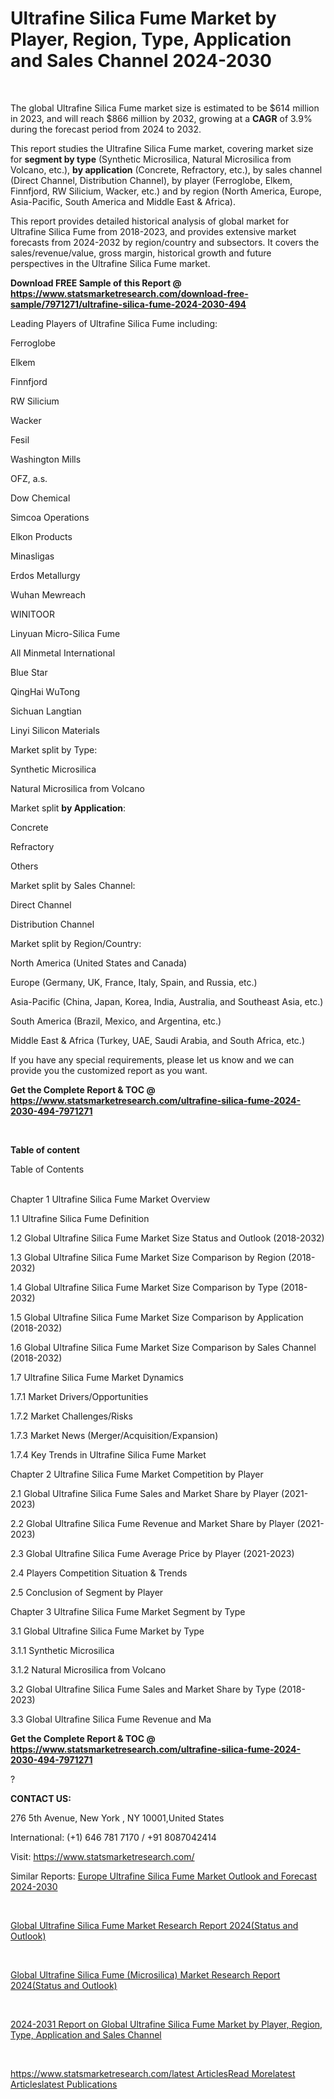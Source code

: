 <h1>Ultrafine Silica Fume Market by Player, Region, Type, Application and Sales Channel 2024-2030</h1><br/><p>The global Ultrafine Silica Fume market size is estimated to be $614 million in 2023, and will reach $866 million by 2032, growing at a <strong>CAGR</strong> of 3.9% during the forecast period from 2024 to 2032.</p>
 
 
 
 <p>This report studies the Ultrafine Silica Fume market, covering market size for <strong>segment by type</strong> (Synthetic Microsilica, Natural Microsilica from Volcano, etc.), <strong>by application</strong> (Concrete, Refractory, etc.), by sales channel (Direct Channel, Distribution Channel), by player (Ferroglobe, Elkem, Finnfjord, RW Silicium, Wacker, etc.) and by region (North America, Europe, Asia-Pacific, South America and Middle East & Africa).</p>
 
 
 
 <p>This report provides detailed historical analysis of global market for Ultrafine Silica Fume from 2018-2023, and provides extensive market forecasts from 2024-2032 by region/country and subsectors. It covers the sales/revenue/value, gross margin, historical growth and future perspectives in the Ultrafine Silica Fume market.</p>
 
 
 
 <p><strong>Download FREE Sample of this Report @ <a href="https://www.statsmarketresearch.com/download-free-sample/7971271/ultrafine-silica-fume-2024-2030-494">https://www.statsmarketresearch.com/download-free-sample/7971271/ultrafine-silica-fume-2024-2030-494</a></strong></p>
 
 
 
 <p>Leading Players of Ultrafine Silica Fume including:</p>
 
 
 
 <p>Ferroglobe</p>
 
 
 
 <p>Elkem</p>
 
 
 
 <p>Finnfjord</p>
 
 
 
 <p>RW Silicium</p>
 
 
 
 <p>Wacker</p>
 
 
 
 <p>Fesil</p>
 
 
 
 <p>Washington Mills</p>
 
 
 
 <p>OFZ, a.s.</p>
 
 
 
 <p>Dow Chemical</p>
 
 
 
 <p>Simcoa Operations</p>
 
 
 
 <p>Elkon Products</p>
 
 
 
 <p>Minasligas</p>
 
 
 
 <p>Erdos Metallurgy</p>
 
 
 
 <p>Wuhan Mewreach</p>
 
 
 
 <p>WINITOOR</p>
 
 
 
 <p>Linyuan Micro-Silica Fume</p>
 
 
 
 <p>All Minmetal International</p>
 
 
 
 <p>Blue Star</p>
 
 
 
 <p>QingHai WuTong</p>
 
 
 
 <p>Sichuan Langtian</p>
 
 
 
 <p>Linyi Silicon Materials</p>
 
 
 
 <p>Market split by Type:</p>
 
 
 
 <p>Synthetic Microsilica</p>
 
 
 
 <p>Natural Microsilica from Volcano</p>
 
 
 
 <p>Market split <strong>by Application</strong>:</p>
 
 
 
 <p>Concrete</p>
 
 
 
 <p>Refractory</p>
 
 
 
 <p>Others</p>
 
 
 
 <p>Market split by Sales Channel:</p>
 
 
 
 <p>Direct Channel</p>
 
 
 
 <p>Distribution Channel</p>
 
 
 
 <p>Market split by Region/Country:</p>
 
 
 
 <p>North America (United States and Canada)</p>
 
 
 
 <p>Europe (Germany, UK, France, Italy, Spain, and Russia, etc.)</p>
 
 
 
 <p>Asia-Pacific (China, Japan, Korea, India, Australia, and Southeast Asia, etc.)</p>
 
 
 
 <p>South America (Brazil, Mexico, and Argentina, etc.)</p>
 
 
 
 <p>Middle East & Africa (Turkey, UAE, Saudi Arabia, and South Africa, etc.)</p>
 
 
 
 <p>If you have any special requirements, please let us know and we can provide you the customized report as you want.</p>
 
 
 
 <div><b>Get the Complete Report & TOC @ <a href="https://www.statsmarketresearch.com/ultrafine-silica-fume-2024-2030-494-7971271">https://www.statsmarketresearch.com/ultrafine-silica-fume-2024-2030-494-7971271</a></b></div>
 
 
 
 <p><br />
 
 <b>Table of content</b></p>
 
 
 
 <p>Table of Contents<br />
 
 <br />
 
 Chapter 1 Ultrafine Silica Fume Market Overview<br />
 
 1.1 Ultrafine Silica Fume Definition<br />
 
 1.2 Global Ultrafine Silica Fume Market Size Status and Outlook (2018-2032)<br />
 
 1.3 Global Ultrafine Silica Fume Market Size Comparison by Region (2018-2032)<br />
 
 1.4 Global Ultrafine Silica Fume Market Size Comparison by Type (2018-2032)<br />
 
 1.5 Global Ultrafine Silica Fume Market Size Comparison by Application (2018-2032)<br />
 
 1.6 Global Ultrafine Silica Fume Market Size Comparison by Sales Channel (2018-2032)<br />
 
 1.7 Ultrafine Silica Fume Market Dynamics<br />
 
 1.7.1 Market Drivers/Opportunities<br />
 
 1.7.2 Market Challenges/Risks<br />
 
 1.7.3 Market News (Merger/Acquisition/Expansion)<br />
 
 1.7.4 Key Trends in Ultrafine Silica Fume Market<br />
 
 Chapter 2 Ultrafine Silica Fume Market Competition by Player<br />
 
 2.1 Global Ultrafine Silica Fume Sales and Market Share by Player (2021-2023)<br />
 
 2.2 Global Ultrafine Silica Fume Revenue and Market Share by Player (2021-2023)<br />
 
 2.3 Global Ultrafine Silica Fume Average Price by Player (2021-2023)<br />
 
 2.4 Players Competition Situation & Trends<br />
 
 2.5 Conclusion of Segment by Player<br />
 
 Chapter 3 Ultrafine Silica Fume Market Segment by Type<br />
 
 3.1 Global Ultrafine Silica Fume Market by Type<br />
 
 3.1.1 Synthetic Microsilica<br />
 
 3.1.2 Natural Microsilica from Volcano<br />
 
 3.2 Global Ultrafine Silica Fume Sales and Market Share by Type (2018-2023)<br />
 
 3.3 Global Ultrafine Silica Fume Revenue and Ma</p>
 
 
 
 <div><b>Get the Complete Report & TOC @ <a href="https://www.statsmarketresearch.com/ultrafine-silica-fume-2024-2030-494-7971271">https://www.statsmarketresearch.com/ultrafine-silica-fume-2024-2030-494-7971271</a></b></div>
 
 
 
 <p>? </p>
 
 
 
 <p><b>CONTACT US:</b><br />
 
 276 5th Avenue, New York , NY 10001,United States<br />
 
 International: (+1) 646 781 7170 / +91 8087042414<br />
 
 Visit: <a href="https://www.statsmarketresearch.com/">https://www.statsmarketresearch.com/</a><br />
 
 Similar Reports: <a href="https://www.statsmarketresearch.com/ultrafine-silica-fume-2024-2030-494-7971271">Europe Ultrafine Silica Fume Market Outlook and Forecast 2024-2030</a><br />
 
 <br />
 
 <a href="https://www.statsmarketresearch.com/ultrafine-silica-fume-2024-2030-494-7971271">Global Ultrafine Silica Fume Market Research Report 2024(Status and Outlook)</a><br />
 
 <br />
 
 <a href="https://www.statsmarketresearch.com/ultrafine-silica-fume-2024-2030-494-7971271">Global Ultrafine Silica Fume (Microsilica) Market Research Report 2024(Status and Outlook)</a><br />
 
 <br />
 
 <a href="https://www.statsmarketresearch.com/ultrafine-silica-fume-2024-2030-494-7971271">2024-2031 Report on Global Ultrafine Silica Fume Market by Player, Region, Type, Application and Sales Channel</a><br />
 
 <br />
 
 <a href="https://gyeongbokgung.com">https://www.statsmarketresearch.com/</a><a href="https://hallyeomaritime.com">latest Articles</a><a href="https://jingwansa.com">Read More</a><a href="https://nguoiviet.jp/">latest Articles</a><a href="https://www.intelmarketresearch.com/">latest Publications</a></p>